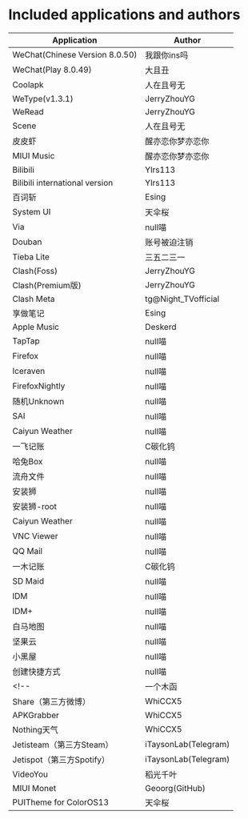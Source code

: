 # Included applications and authors

| Application | Author |
| --- | --- |
| WeChat(Chinese Version 8.0.50) | 我跟你ins吗 |
| WeChat(Play 8.0.49) | 大且丑 |
| Coolapk | 人在且号无 |
| WeType(v1.3.1) | JerryZhouYG |
| WeRead | JerryZhouYG |
| Scene | 人在且号无 |
| 皮皮虾 | 醒亦恋你梦亦恋你 |
| MIUI Music | 醒亦恋你梦亦恋你 |
| Bilibili | Ylrs113 |
| Bilibili international version | Ylrs113 |
| 百词斩 | Esing |
| System UI | 天伞桜 |
| Via | null喵 |
| Douban | 账号被迫注销 |
| Tieba Lite | 三五二三一 |
| Clash(Foss) | JerryZhouYG |
| Clash(Premium版) | JerryZhouYG |
| Clash Meta | tg@Night_TVofficial |
| 享做笔记 | Esing |
| Apple Music | Deskerd |
| TapTap | null喵 |
| Firefox | null喵 |
| Iceraven | null喵 |
| FirefoxNightly | null喵 |
| 随机Unknown | null喵 |
| SAI | null喵 |
| Caiyun Weather | null喵 |
| 一飞记账 | C碳化钨 |
| 哈兔Box | null喵 |
| 流舟文件 | null喵 |
| 安装狮 | null喵 |
| 安装狮-root | null喵 |
| Caiyun Weather | null喵 |
| VNC Viewer | null喵 |
| QQ Mail | null喵 |
| 一木记账 | C碳化钨 |
| SD Maid | null喵 |
| IDM | null喵 |
| IDM+ | null喵 |
| 白马地图 | null喵 |
| 坚果云 | null喵 |
| 小黑屋 | null喵 |
| 创建快捷方式 | null喵 |
<!-- | 一个木函 | JerryZhouYG |
| Share（第三方微博） | WhiCCX5 |
| APKGrabber | WhiCCX5 |
| Nothing天气 | WhiCCX5 |
| Jetisteam（第三方Steam） | iTaysonLab(Telegram) |
| Jetispot（第三方Spotify） | iTaysonLab(Telegram) |
| VideoYou | 稻光千叶 |
| MIUI Monet | Geoorg(GitHub) |
| PUITheme for ColorOS13 | 天伞桜 | -->
